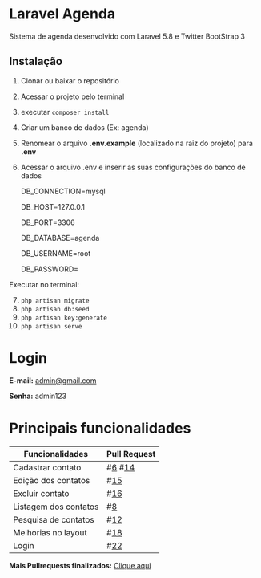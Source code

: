 Laravel Agenda
==============

Sistema de agenda desenvolvido com Laravel 5.8 e Twitter BootStrap 3

Instalação
----------

 1) Clonar ou baixar o repositório
 2) Acessar o projeto pelo terminal 
 3) executar `composer install`
 4) Criar um banco de dados (Ex: agenda)
 5) Renomear o arquivo **.env.example** (localizado na raiz do projeto) para **.env**
 6) Acessar o arquivo .env e inserir as suas configurações do banco de dados 
 

    DB_CONNECTION=mysql
    
    DB_HOST=127.0.0.1
    
    DB_PORT=3306
    
    DB_DATABASE=agenda
    
    DB_USERNAME=root
    
    DB_PASSWORD=

Executar no terminal:

7) `php artisan migrate`
8) `php artisan db:seed`
8) `php artisan key:generate`
9) `php artisan serve`

Login
=============

 **E-mail:** admin@gmail.com
 
 **Senha:** admin123


Principais funcionalidades
=============
| Funcionalidades       | Pull Request |
|-----------------------|--------------|
| Cadastrar contato     |#[6](https://github.com/Clayder/laravel-agenda/pull/6)        #[14](https://github.com/Clayder/laravel-agenda/pull/14)      |
| Edição dos contatos   | #[15](https://github.com/Clayder/laravel-agenda/pull/15)          |
| Excluir contato       | #[16](https://github.com/Clayder/laravel-agenda/pull/16)          |
| Listagem dos contatos | #[8](https://github.com/Clayder/laravel-agenda/pull/8)           |
| Pesquisa de contatos  | #[12](https://github.com/Clayder/laravel-agenda/pull/12)          |
| Melhorias no layout   | #[18](https://github.com/Clayder/laravel-agenda/pull/18)          |
| Login                 | #[22](https://github.com/Clayder/laravel-agenda/pull/2)          |


**Mais Pullrequests finalizados:**  [Clique aqui](https://github.com/Clayder/laravel-agenda/pulls?q=is%3Apr+is%3Aclosed)
